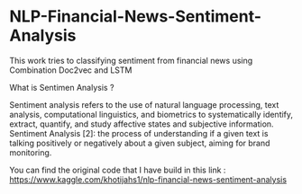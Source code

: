 # NLP-Financial-News-Sentiment-Analysis

This work tries to classifying sentiment from financial news using Combination Doc2vec and LSTM

What is Sentimen Analysis ?

Sentiment analysis refers to the use of natural language processing, text analysis, computational linguistics, and biometrics to systematically identify, extract, quantify, and study affective states and subjective information. Sentiment Analysis [2]: the process of understanding if a given text is talking positively or negatively about a given subject, aiming for brand monitoring.

You can find the original code that I have build in this link : https://www.kaggle.com/khotijahs1/nlp-financial-news-sentiment-analysis
